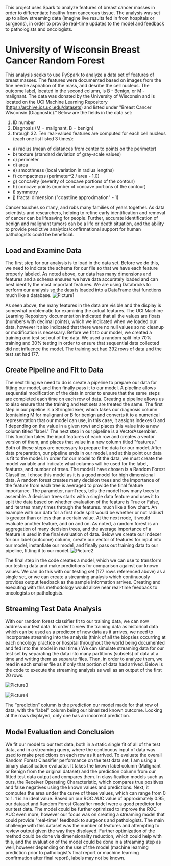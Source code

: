 This project uses Spark to analyze features of breast cancer masses in order to differentiate healthy from cancerous tissue.  The analysis was set up to allow streaming data (imagine live results fed in from hospitals or surgeons), in order to provide real-time updates to the model and feedback to pathologists and oncologists.

# University of Wisconsin Breast Cancer Random Forest
This analysis seeks to use PySpark to analyze a data set of features of breast masses. The features were documented based on images from the fine needle aspiration of the mass, and desribe the cell nucleus. The outcome label, located in the second column, is B - Benign, or M - malignant. The data was donated by the University of Wisconsin and is located on the UCI Machine Learning Repository (https://archive.ics.uci.edu/datasets) and listed under "Breast Cancer Wisconsin (Diagnostic)."
Below are the fields in the data set:
1.	ID number
2.	Diagnosis (M = malignant, B = benign)
3.	through 32. Ten real-valued features are computed for each cell nucleus (each one list listed 3 times):
 - a) radius (mean of distances from center to points on the perimeter)
 - b) texture (standard deviation of gray-scale values)
 - c) perimeter
 - d) area
 - e) smoothness (local variation in radius lengths)
 - f) compactness (perimeter^2 / area - 1.0)
 - g) concavity (severity of concave portions of the contour)
 - h) concave points (number of concave portions of the contour)
 - i) symmetry 
 - j) fractal dimension ("coastline approximation" - 1)
  
Cancer touches so many, and robs many families of years together. As data scientists and researchers, helping to refine early identification and removal of cancer can be lifesaving for people. Further, accurate identification of benign and malignant tumors can be a life or death situation, and the ability to provide predictive analytics/confirmational support for human pathologists could be beneficial.

## Load and Examine Data
The first step for our analysis is to load in the data set. Before we do this, we need to indicate the schema for our file so that we have each feature properly labeled. As noted above, our data has many dimensions and features and a schema ensures we have data accurately loaded and can best identify the most important features.  We are using Databricks to perform our analysis so the data is loaded into a DataFrame that functions much like a database.
 ![Picture1](https://github.com/lonnagee/Breast_Cancer_Random_Forest/assets/136399598/061f93a4-8d95-43e2-bfc0-57c21a4e53c2)

As seen above, the many features in the data are visible and the display is somewhat problematic for examining the actual features.  The UCI Machine Learning Repository documentation indicated that all the values are floats (numbers with decimal points), which we indicated when we loaded our data, however it also indicated that there were no null values so no cleanup or modification is necessary.  Before we fit to our model, we created a training and test set out of the data.  We used a random split into 70% training and 30% testing in order to ensure that sequential data collected did not influence the model.  The training set had 392 rows of data and the test set had 177.  
## Create Pipeline and Fit to Data
The next thing we need to do is create a pipeline to prepare our data for fitting our model, and then finally pass it to our model. A pipeline allows sequential modification of the data in order to ensure that the same steps are completed each time on each row of data. Creating a pipeline allows us to also ensure that the training and test sets are treated the same. The first step in our pipeline is a StringIndexer, which takes our diagnosis column (containing M for malignant or B for benign and converts it to a numerical representation that our model can use, in this case, it assigns indexes 0 and 1 depending on the value in a given row) and places this value into a new column titled "label." The next step in our pipeline is a VectorAssembler. This function takes the input features of each row and creates a vector version of them, and places that value in a new column titled "features." Both of these steps are necessary to prepare the data for our model. After data preparation, our pipeline ends in our model, and at this point our data is fit to the model. In order for our model to fit the data, we must create the model variable and indicate what columns will be used for the label, features, and number of trees. The model I have chosen is a Random Forest Classifier. I chose this model as it is a good model for high dimensional data. A random forest creates many decision trees and the importance of the feature from each tree is averaged to provide the final feature importance. The parameter, numTrees, tells the model how many trees to assemble. A decision trees starts with a single data feature and uses it to split the data based on whether evaluation of the feature is True or False, and iterates many times through the features. much like a flow chart. An example with our data for a first node split would be whether or not radius1 is greater than or less than a certain value. At the next node, it would evaluate another feature, and on and on. As noted, a random forest is an aggregation of many decision trees, and the average importance of a feature is used in the final evaluation of data.
Below we create our indexer for our label (outcome) column, create our vector of features for input into our model, instantiate our model, and finally pass out training data to our pipeline, fitting it to our model.
 ![Picture2](https://github.com/lonnagee/Breast_Cancer_Random_Forest/assets/136399598/c8fc6f3b-2404-4455-9c9f-c9b741251fdc)

The final step in the code creates a model, which we can use to transform our testing data and make predictions for comparison against our known values.  We can do this with our testing set (177 rows referenced above) as a single set, or we can create a streaming analysis which continuously provides output feedback as the sample information arrives.  Creating and executing with this methodology would allow near real-time feedback to oncologists or pathologists.

## Streaming Test Data Analysis
With our random forest classifier fit to our training data, we can now address our test data. In order to view the training data as historical data which can be used as a predictor of new data as it arrives, we need to incorporate streaming into the analysis (think of all the biopsies occurring at each oncology practice or hospital throughout the world being documented and fed into the model in real time.)
We can simulate streaming data for our test set by separating the data into many partitions (subsets) of data at a time and writing them as separate files.  Then, in order to analyze them, we read in each smaller file as if only that portion of data had arrived.  Below is the code to execute the streaming analysis as well as an output of the first 20 rows.
 
![Picture3](https://github.com/lonnagee/Breast_Cancer_Random_Forest/assets/136399598/e083ec8a-3c90-4004-8e9e-7fae7e0417e0)

![Picture4](https://github.com/lonnagee/Breast_Cancer_Random_Forest/assets/136399598/34609448-4aa3-4714-ad7d-95b2ff9f7c08)

The “prediction” column is the prediction our model made for that row of data, with the “label” column being our binarized known outcome.  Looking at the rows displayed, only one has an incorrect prediction.

## Model Evaluation and Conclusion
We fit our model to our test data, both in a static single fit of all of the test data, and in a streaming query, where the continuous input of data was used to make predictions on each row as it arrived. To evaluate the overall Random Forest Classifier performance on the test data set, I am using a binary classification evaluator. It takes the known label column (Malignant or Benign from the original dataset) and the prediction column from our fitted test data output and compares them. In classification models such as ours, the Receiver Operating Characteristic, which compares true positives and false negatives using the known values and predictions. Next, it computes the area under the curve of these values, which can range from 0 to 1. 1 is an ideal value.
Based on our ROC AUC value of approximately 0.95, our dataset and Random Forest Classifier model were a good predictor for our test data. The model could be further optimized to improve the ROC AUC even more, however our focus was on creating a streaming model that could provide "real-time" feedback to surgeons and pathologists. The main challenge with this dataset was the number of features and attempting to review output given the way they displayed. Further optimization of the method could be done via dimensionality reduction, which could help with this, and the evaluation of the model could be done in a streaming step as well, however depending on the use of the model (machine learning prediction prior to pathologist's final report or machine learning confirmation after final report), labels may not be known.

